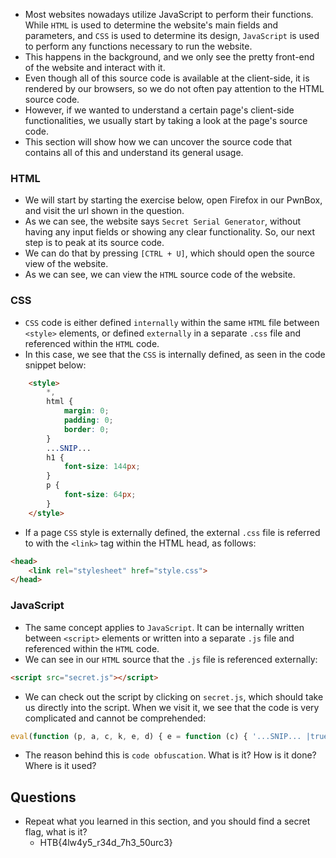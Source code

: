- Most websites nowadays utilize JavaScript to perform their functions. While `HTML` is used to determine the website's main fields and parameters, and `CSS` is used to determine its design, `JavaScript` is used to perform any functions necessary to run the website. 
- This happens in the background, and we only see the pretty front-end of the website and interact with it.
- Even though all of this source code is available at the client-side, it is rendered by our browsers, so we do not often pay attention to the HTML source code. 
- However, if we wanted to understand a certain page's client-side functionalities, we usually start by taking a look at the page's source code. 
- This section will show how we can uncover the source code that contains all of this and understand its general usage.


### HTML
- We will start by starting the exercise below, open Firefox in our PwnBox, and visit the url shown in the question.
- As we can see, the website says `Secret Serial Generator`, without having any input fields or showing any clear functionality. So, our next step is to peak at its source code. 
- We can do that by pressing `[CTRL + U]`, which should open the source view of the website.
- As we can see, we can view the `HTML` source code of the website.


### CSS
- `CSS` code is either defined `internally` within the same `HTML` file between `<style>` elements, or defined `externally` in a separate `.css` file and referenced within the `HTML` code.
- In this case, we see that the `CSS` is internally defined, as seen in the code snippet below:
```html
    <style>
        *,
        html {
            margin: 0;
            padding: 0;
            border: 0;
        }
        ...SNIP...
        h1 {
            font-size: 144px;
        }
        p {
            font-size: 64px;
        }
    </style>
```
- If a page `CSS` style is externally defined, the external `.css` file is referred to with the `<link>` tag within the HTML head, as follows:
```html
<head>
    <link rel="stylesheet" href="style.css">
</head>
```


### JavaScript
- The same concept applies to `JavaScript`. It can be internally written between `<script>` elements or written into a separate `.js` file and referenced within the `HTML` code.
- We can see in our `HTML` source that the `.js` file is referenced externally:
```html
<script src="secret.js"></script>
```
- We can check out the script by clicking on `secret.js`, which should take us directly into the script. When we visit it, we see that the code is very complicated and cannot be comprehended:
```javascript
eval(function (p, a, c, k, e, d) { e = function (c) { '...SNIP... |true|function'.split('|'), 0, {}))
```
- The reason behind this is `code obfuscation`. What is it? How is it done? Where is it used?


## Questions
- Repeat what you learned in this section, and you should find a secret flag, what is it?
	- HTB{4lw4y5_r34d_7h3_50urc3}